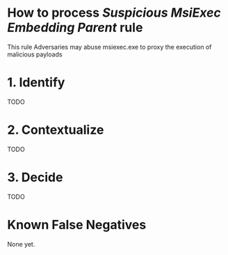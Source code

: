 # How to process *Suspicious MsiExec Embedding Parent* rule
This rule Adversaries may abuse msiexec.exe to proxy the execution of malicious payloads

# 1. Identify
TODO

# 2. Contextualize
TODO

# 3. Decide
TODO

# Known False Negatives
None yet.
